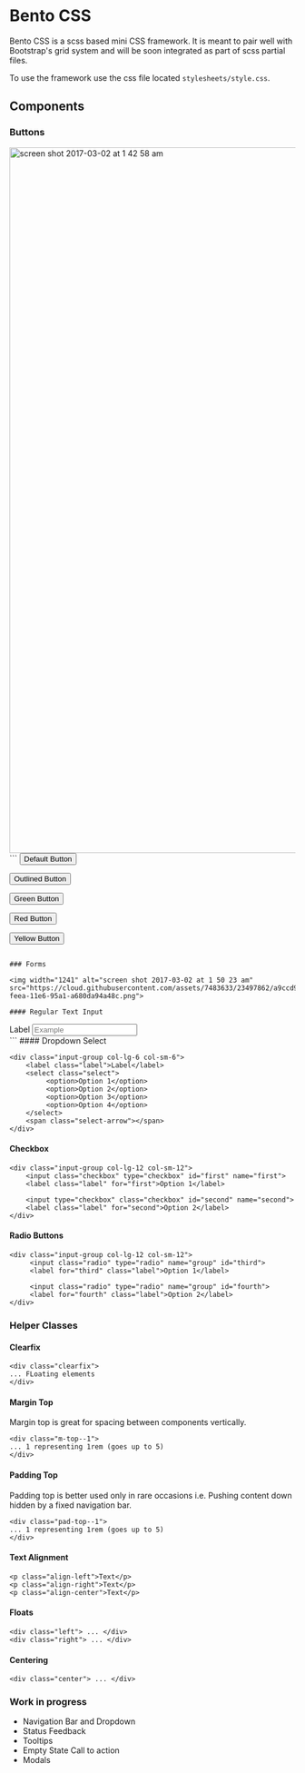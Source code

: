 # Bento CSS

Bento CSS is a scss based mini CSS framework. It is meant to pair well with Bootstrap's grid system and will be soon integrated as part of scss partial files.

To use the framework use the css file located `stylesheets/style.css`.

## Components 

### Buttons

<img width="1243" alt="screen shot 2017-03-02 at 1 42 58 am" src="https://cloud.githubusercontent.com/assets/7483633/23498087/9b61b160-feeb-11e6-95d2-6c3875dbf84f.png">
```
<button class="btn">Default Button</button>

<button class="btn-outline">Outlined Button</button>

<button class="btn--green">Green Button</button>

<button class="btn--red">Red Button</button>

<button class="btn--yellow">Yellow Button</button>
```

### Forms

<img width="1241" alt="screen shot 2017-03-02 at 1 50 23 am" src="https://cloud.githubusercontent.com/assets/7483633/23497862/a9ccd906-feea-11e6-95a1-a680da94a48c.png">

#### Regular Text Input

```
<div class="input-group col-lg-6 col-sm-6">
    <label class="label">Label</label>
    <input class="input" type="text" placeholder="Example">
</div>
```
#### Dropdown Select 

```
<div class="input-group col-lg-6 col-sm-6">
    <label class="label">Label</label>
    <select class="select">
         <option>Option 1</option>
         <option>Option 2</option>
         <option>Option 3</option>
         <option>Option 4</option>
    </select>
    <span class="select-arrow"></span>
</div>
```
#### Checkbox

```
<div class="input-group col-lg-12 col-sm-12">
    <input class="checkbox" type="checkbox" id="first" name="first"> 
    <label class="label" for="first">Option 1</label>

    <input type="checkbox" class="checkbox" id="second" name="second"> 
    <label class="label" for="second">Option 2</label>
</div>
```

#### Radio Buttons

```
<div class="input-group col-lg-12 col-sm-12">
     <input class="radio" type="radio" name="group" id="third">
     <label for="third" class="label">Option 1</label>

     <input class="radio" type="radio" name="group" id="fourth">
     <label for="fourth" class="label">Option 2</label>
</div>
```

### Helper Classes

#### Clearfix

```
<div class="clearfix">
... FLoating elements
</div>
```

#### Margin Top

Margin top is great for spacing between components vertically.

```
<div class="m-top--1">
... 1 representing 1rem (goes up to 5)
</div>
```


#### Padding Top

Padding top is better used only in rare occasions i.e. Pushing content down hidden by a fixed navigation bar.

```
<div class="pad-top--1">
... 1 representing 1rem (goes up to 5)
</div>
```
#### Text Alignment 

```
<p class="align-left">Text</p>
<p class="align-right">Text</p>
<p class="align-center">Text</p>
```

#### Floats 

```
<div class="left"> ... </div>
<div class="right"> ... </div>
```
#### Centering
```
<div class="center"> ... </div>
```
### Work in progress

* Navigation Bar and Dropdown
* Status Feedback
* Tooltips
* Empty State Call to action
* Modals

